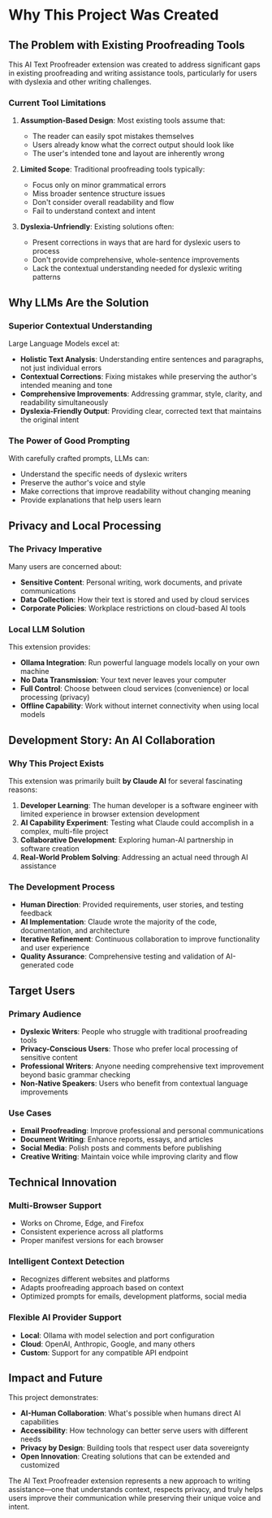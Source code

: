 # Why This Project Was Created

## The Problem with Existing Proofreading Tools

This AI Text Proofreader extension was created to address significant gaps in existing proofreading and writing assistance tools, particularly for users with dyslexia and other writing challenges.

### Current Tool Limitations

1. **Assumption-Based Design**: Most existing tools assume that:
   - The reader can easily spot mistakes themselves
   - Users already know what the correct output should look like
   - The user's intended tone and layout are inherently wrong

2. **Limited Scope**: Traditional proofreading tools typically:
   - Focus only on minor grammatical errors
   - Miss broader sentence structure issues
   - Don't consider overall readability and flow
   - Fail to understand context and intent

3. **Dyslexia-Unfriendly**: Existing solutions often:
   - Present corrections in ways that are hard for dyslexic users to process
   - Don't provide comprehensive, whole-sentence improvements
   - Lack the contextual understanding needed for dyslexic writing patterns

## Why LLMs Are the Solution

### Superior Contextual Understanding

Large Language Models excel at:
- **Holistic Text Analysis**: Understanding entire sentences and paragraphs, not just individual errors
- **Contextual Corrections**: Fixing mistakes while preserving the author's intended meaning and tone
- **Comprehensive Improvements**: Addressing grammar, style, clarity, and readability simultaneously
- **Dyslexia-Friendly Output**: Providing clear, corrected text that maintains the original intent

### The Power of Good Prompting

With carefully crafted prompts, LLMs can:
- Understand the specific needs of dyslexic writers
- Preserve the author's voice and style
- Make corrections that improve readability without changing meaning
- Provide explanations that help users learn

## Privacy and Local Processing

### The Privacy Imperative

Many users are concerned about:
- **Sensitive Content**: Personal writing, work documents, and private communications
- **Data Collection**: How their text is stored and used by cloud services
- **Corporate Policies**: Workplace restrictions on cloud-based AI tools

### Local LLM Solution

This extension provides:
- **Ollama Integration**: Run powerful language models locally on your own machine
- **No Data Transmission**: Your text never leaves your computer
- **Full Control**: Choose between cloud services (convenience) or local processing (privacy)
- **Offline Capability**: Work without internet connectivity when using local models

## Development Story: An AI Collaboration

### Why This Project Exists

This extension was primarily built **by Claude AI** for several fascinating reasons:

1. **Developer Learning**: The human developer is a software engineer with limited experience in browser extension development
2. **AI Capability Experiment**: Testing what Claude could accomplish in a complex, multi-file project
3. **Collaborative Development**: Exploring human-AI partnership in software creation
4. **Real-World Problem Solving**: Addressing an actual need through AI assistance

### The Development Process

- **Human Direction**: Provided requirements, user stories, and testing feedback
- **AI Implementation**: Claude wrote the majority of the code, documentation, and architecture
- **Iterative Refinement**: Continuous collaboration to improve functionality and user experience
- **Quality Assurance**: Comprehensive testing and validation of AI-generated code

## Target Users

### Primary Audience
- **Dyslexic Writers**: People who struggle with traditional proofreading tools
- **Privacy-Conscious Users**: Those who prefer local processing of sensitive content
- **Professional Writers**: Anyone needing comprehensive text improvement beyond basic grammar checking
- **Non-Native Speakers**: Users who benefit from contextual language improvements

### Use Cases
- **Email Proofreading**: Improve professional and personal communications
- **Document Writing**: Enhance reports, essays, and articles
- **Social Media**: Polish posts and comments before publishing
- **Creative Writing**: Maintain voice while improving clarity and flow

## Technical Innovation

### Multi-Browser Support
- Works on Chrome, Edge, and Firefox
- Consistent experience across all platforms
- Proper manifest versions for each browser

### Intelligent Context Detection
- Recognizes different websites and platforms
- Adapts proofreading approach based on context
- Optimized prompts for emails, development platforms, social media

### Flexible AI Provider Support
- **Local**: Ollama with model selection and port configuration
- **Cloud**: OpenAI, Anthropic, Google, and many others
- **Custom**: Support for any compatible API endpoint

## Impact and Future

This project demonstrates:
- **AI-Human Collaboration**: What's possible when humans direct AI capabilities
- **Accessibility**: How technology can better serve users with different needs
- **Privacy by Design**: Building tools that respect user data sovereignty
- **Open Innovation**: Creating solutions that can be extended and customized

The AI Text Proofreader extension represents a new approach to writing assistance—one that understands context, respects privacy, and truly helps users improve their communication while preserving their unique voice and intent.